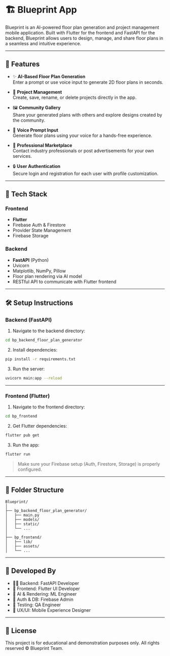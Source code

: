 
# 🏗️ Blueprint App

Blueprint is an AI-powered floor plan generation and project management mobile application. Built with Flutter for the frontend and FastAPI for the backend, Blueprint allows users to design, manage, and share floor plans in a seamless and intuitive experience.

---

## 🚀 Features

- ✨ **AI-Based Floor Plan Generation**  
  Enter a prompt or use voice input to generate 2D floor plans in seconds.

- 📂 **Project Management**  
  Create, save, rename, or delete projects directly in the app.

- 🖼️ **Community Gallery**  
  Share your generated plans with others and explore designs created by the community.

- 🎤 **Voice Prompt Input**  
  Generate floor plans using your voice for a hands-free experience.

- 👷 **Professional Marketplace**  
  Contact industry professionals or post advertisements for your own services.

- 🔒 **User Authentication**  
  Secure login and registration for each user with profile customization.

---

## 📱 Tech Stack

### Frontend
- **Flutter**
- Firebase Auth & Firestore
- Provider State Management
- Firebase Storage

### Backend
- **FastAPI** (Python)
- Uvicorn
- Matplotlib, NumPy, Pillow
- Floor plan rendering via AI model
- RESTful API to communicate with Flutter frontend

---

## 🛠️ Setup Instructions

### Backend (FastAPI)

1. Navigate to the backend directory:
```bash
cd bp_backend_floor_plan_generator
```

2. Install dependencies:
```bash
pip install -r requirements.txt
```

3. Run the server:
```bash
uvicorn main:app --reload
```

---

### Frontend (Flutter)

1. Navigate to the frontend directory:
```bash
cd bp_frontend
```

2. Get Flutter dependencies:
```bash
flutter pub get
```

3. Run the app:
```bash
flutter run
```

> Make sure your Firebase setup (Auth, Firestore, Storage) is properly configured.

---

## 📂 Folder Structure

```
Blueprint/
│
├── bp_backend_floor_plan_generator/
│   ├── main.py
│   ├── models/
│   ├── static/
│   └── ...
│
├── bp_frontend/
│   ├── lib/
│   ├── assets/
│   └── ...
```

---

## 👤 Developed By

- 👨‍💻 Backend: FastAPI Developer
- 🎨 Frontend: Flutter UI Developer
- 🧠 AI & Rendering: ML Engineer
- 🔐 Auth & DB: Firebase Admin
- 🧪 Testing: QA Engineer
- 📱 UX/UI: Mobile Experience Designer

---

## 📃 License

This project is for educational and demonstration purposes only. All rights reserved © Blueprint Team.

